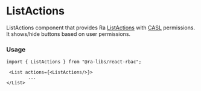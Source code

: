 # ListActions

ListActions component that provides Ra [ListActions](https://marmelab.com/react-admin/List.html#actions) with [CASL](https://casl.js.org/v6/en) permissions. It shows/hide buttons based on user permissions.

### Usage

```tsx
import { ListActions } from "@ra-libs/react-rbac";

 <List actions={<ListActions/>}>
        ...
</List>
```

